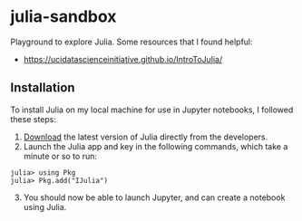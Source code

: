 # julia-sandbox
Playground to explore Julia. Some resources that I found helpful:
- https://ucidatascienceinitiative.github.io/IntroToJulia/

## Installation
To install Julia on my local machine for use in Jupyter notebooks, I followed these steps:
1. <a href="https://julialang.org/downloads/">Download</a> the latest version of Julia directly from the developers.
2. Launch the Julia app and key in the following commands, which take a minute or so to run:
  ```
  julia> using Pkg
  julia> Pkg.add("IJulia")
  ```
3. You should now be able to launch Jupyter, and can create a notebook using Julia.
